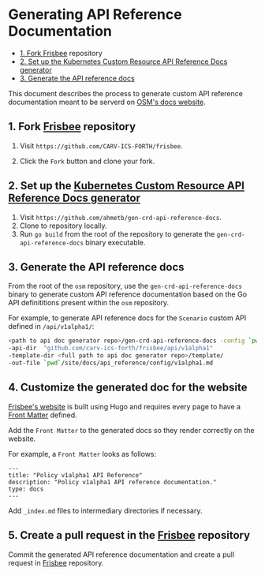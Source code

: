 # Generating API Reference Documentation

<!-- toc -->

- [1. Fork <a href="https://github.com/CARV-ICS-FORTH/frisbee">Frisbee</a> repository](#1-fork-frisbee-repository)
- [2. Set up the <a href="https://github.com/ahmetb/gen-crd-api-reference-docs">Kubernetes Custom Resource API Reference Docs generator</a>](#2-set-up-the-kubernetes-custom-resource-api-reference-docs-generator)
- [3. Generate the API reference docs](#3-generate-the-api-reference-docs)

<!-- /toc -->

This document describes the process to generate custom API reference documentation meant to be serverd on [OSM's docs website](https://docs.openservicemesh.io/).

## 1. Fork [Frisbee](https://github.com/CARV-ICS-FORTH/frisbee) repository

1. Visit `https://github.com/CARV-ICS-FORTH/frisbee`.

1. Click the `Fork` button and clone your fork.

   

## 2. Set up the [Kubernetes Custom Resource API Reference Docs generator](https://github.com/ahmetb/gen-crd-api-reference-docs)

1. Visit `https://github.com/ahmetb/gen-crd-api-reference-docs`.
1. Clone to repository locally.
1. Run `go build` from the root of the repository to generate the `gen-crd-api-reference-docs` binary executable.



## 3. Generate the API reference docs

From the root of the `osm` repository, use the `gen-crd-api-reference-docs` binary to generate custom API reference documentation based on the Go API definititions present within the `osm` repository.

For example, to generate API reference docs for the `Scenario` custom API defined in `/api/v1alpha1/`:
```bash
<path to api doc generator repo>/gen-crd-api-reference-docs -config `pwd`/docs/api_reference/config.json    \
-api-dir  "github.com/carv-ics-forth/frisbee/api/v1alpha1"              \
-template-dir <full path to api doc generator repo>/template/           \
-out-file `pwd`/site/docs/api_reference/config/v1alpha1.md
```



 ## 4. Customize the generated doc for the website

[Frisbee's website](https://frisbee.dev/) is built using Hugo and requires every page to have a [Front Matter](https://gohugo.io/content-management/front-matter/)  defined.

Add the `Front Matter` to the generated docs so they render correctly on the website.

For example, a `Front Matter` looks as follows:
```
---
title: "Policy v1alpha1 API Reference"
description: "Policy v1alpha1 API reference documentation."
type: docs
---
```

Add `_index.md` files to intermediary directories if necessary.



## 5. Create a pull request in the [Frisbee](https://github.com/CARV-ICS-FORTH/frisbee) repository

Commit the generated API reference documentation and create a pull request in [Frisbee](https://github.com/CARV-ICS-FORTH/frisbee) repository.
